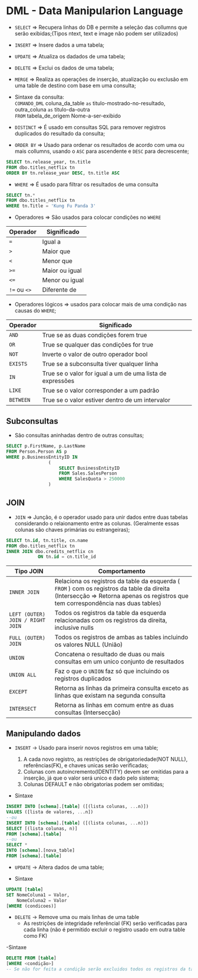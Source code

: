 # DML - Data Manipularion Language

- `SELECT` => Recupera linhas do DB e permite a seleção das collumns que serão exibidas;(Tipos ntext, text e image não podem ser utilizados)
- `INSERT` => Insere dados a uma tabela;
- `UPDATE` => Atualiza os dadados de uma tabela;
- `DELETE` => Exclui os dados de uma tabela;
- `MERGE` => Realiza as operações de inserção, atualização ou exclusão em uma table de destino com base em uma consulta;  
- Sintaxe da consulta:  
`COMANDO_DML` coluna_da_table `as` titulo-mostrado-no-resultado,  
                outra_coluna `as` titulo-da-outra  
`FROM` tabela_de_origem Nome-a-ser-exibido

- `DISTINCT` => É usado em consultas SQL para remover registros duplicados do resultado da consulta;
- `ORDER BY` => Usado para ordenar os resultados de acordo com uma ou mais collumns, usando o `ASC` para ascendente e `DESC` para decrescente;

~~~SQL
SELECT tn.release_year, tn.title
FROM dbo.titles_netflix tn
ORDER BY tn.release_year DESC, tn.title ASC
~~~

- `WHERE` => É usado para filtrar os resultados de uma consulta

~~~SQL
SELECT tn.*
FROM dbo.titles_netflix tn
WHERE tn.Title = 'Kung Fu Panda 3'
~~~

- Operadores => São usados para colocar condições no `WHERE`

| Operador | Significado |
| --- | --- |
| `=` | Igual a |
| `>` | Maior que |
| `<` | Menor que |
| `>=` | Maior ou igual |
| `<=` | Menor ou igual |
| `!=` ou `<>` | Diferente de |

- Operadores lógicos => usados para colocar mais de uma condição nas causas do `WHERE`;

| Operador | Significado |
| --- | --- |
| `AND` | True se as duas condições forem true |
| `OR` | True se qualquer das condições for true |
| `NOT` | Inverte o valor de outro operador bool |
| `EXISTS` | True se a subconsulta tiver qualquer linha |
| `IN` | True se o valor for igual a um de uma lista de expressões |
| `LIKE` | True se o valor corresponder a um padrão |
| `BETWEEN` | True se o valor estiver dentro de um intervalor |

## Subconsultas

- São consultas aninhadas dentro de outras consultas;

~~~SQL
SELECT p.FirstName, p.LastName
FROM Person.Person AS p
WHERE p.BusinessEntityID IN
                (
                    SELECT BusinessEntityID
                    FROM Sales.SalesPerson
                    WHERE SalesQuota > 250000
                )
~~~

## JOIN

- `JOIN` => Junção, é o operador usado para unir dados entre duas tabelas considerando o relaionamento entre as colunas. (Geralmente essas colunas são chaves primárias ou estrangeiras);

~~~SQL
SELECT tn.id, tn.title, cn.name
FROM dbo.titles_netflix tn
INNER JOIN dbo.credits_netflix cn
            ON tn.id = cn.title_id
~~~

| Tipo JOIN | Comportamento |
| --- | --- |
| `INNER JOIN` | Relaciona os registros da table da esquerda ( `FROM` ) com os registros da table da direita (Intersecção => Retorna apenas os registros que tem correspondência nas duas tables)  |
| `LEFT (OUTER) JOIN / RIGHT JOIN` | Todos os registros da table da esquerda relacionadas com os registros da direita, inclusive nulls |
| `FULL (OUTER) JOIN` | Todos os registros de ambas as tables incluindo os valores NULL (União) |
| `UNION` | Concatena o resultado de duas ou mais consultas em um unico conjunto de resultados |
| `UNION ALL` | Faz o que o `UNION` faz só que incluindo os registros duplicados |
| `EXCEPT` | Retorna as linhas da primeira consulta exceto as linhas que existam na segunda consulta|
| `INTERSECT` | Retorna as linhas em comum entre as duas consultas (Intersecção) |

## Manipulando dados

 - `INSERT` -> Usado para inserir novos registros em uma table;
    1. A cada novo registro, as restrições de obrigatoriedade(NOT NULL), referências(FK), e chaves unicas serão verificadas;
    2. Colunas com autoincremento(IDENTITY) devem ser omitidas para a inserção, já que o valor será unico e dado pelo sistema;
    3. Colunas DEFAULT e não obrigatorias podem ser omitidas;

- Sintaxe
~~~SQL
INSERT INTO [schema].[table] ([(lista colunas, ...n)])
VALUES ([lista de valores, ...n])
--ou
INSERT INTO [schema].[table] ([(lista colunas, ...n)])
SELECT [(lista colunas, n)]
FROM [schema].[table]
--ou
SELECT *
INTO [schema].[nova_table]
FROM [schema].[table]
~~~

- `UPDATE` -> Altera dados de uma table;

- Sintaxe
~~~SQL
UPDATE [table]
SET NomeColuna1 = Valor,
    NomeColuna2 = Valor
[WHERE (condicoes)]
~~~

- `DELETE` -> Remove uma ou mais linhas de uma table
    - As restrições de integridade referêncial (FK) serão verificadas para cada linha (não é permitido excluir o registro usado em outra table como FK)

-Sintaxe
~~~SQL
DELETE FROM [table]
[WHERE <condição>]
-- Se não for feita a condição serão excluidos todos os registros da table
~~~
